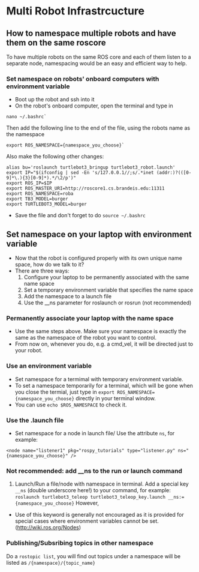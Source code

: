 # Multi Robot Infrastrcucture

## How to namespace multiple robots and have them on the same roscore

To have multiple robots on the same ROS core and each of them listen to a separate node, namespacing would be an easy and efficient way to help.

### Set namespace on robots' onboard computers with environment variable

* Boot up the robot and ssh into it
* On the robot's onboard computer, open the terminal and type in

````
nano ~/.bashrc`
````

Then add the following line to the end of the file, using the robots name as the namespace

````
export ROS_NAMESPACE={namespace_you_choose}`
````

Also make the following other changes:

````
alias bu='roslaunch turtlebot3_bringup turtlebot3_robot.launch'
export IP="$(ifconfig | sed -En 's/127.0.0.1//;s/.*inet (addr:)?(([0-9]*\.){3}[0-9]*).*/\2/p')"
export ROS_IP=$IP
export ROS_MASTER_URI=http://roscore1.cs.brandeis.edu:11311
export ROS_NAMESPACE=roba
export TB3_MODEL=burger
export TURTLEBOT3_MODEL=burger
````
* Save the file and don't forget to do `source ~/.bashrc`

## Set namespace on your laptop with environment variable
* Now that the robot is configured properly with its own unique name space, how do we talk to it?
* There are three ways:
    1. Configure your laptop to be permanently associated with the same name space
    1. Set a temporary environment variable that specifies the name space
    1. Add the namespace to a launch file
    1. Use the __ns parameter for roslaunch or rosrun (not recommended)

### Permanently associate your laptop with the name space

* Use the same steps above. Make sure your namespace is exactly the same as the namespace of the robot you want to control. 
* From now on, whenever you do, e.g. a cmd_vel, it will be directed just to your robot.

### Use an environment variable

* Set namespace for a termimal with temporary environment variable.
* To set a namespace temporarily for a terminal, which will be gone when you close the termial, just type in `export ROS_NAMESPACE={namespace_you_choose}` directly in your terminal window. 
* You can use `echo $ROS_NAMESPACE` to check it.

### Use the .launch file

* Set namespace for a node in launch file/ Use the attribute `ns`, for example:

`<node name="listener1" pkg="rospy_tutorials" type="listener.py" ns="{namespace_you_choose}" />`

### Not recommended: add __ns to the run or launch command
1. Launch/Run a file/node with namespace in terminal. Add a special key `__ns` (double underscore here!) to your command, for example: `roslaunch turtlebot3_teleop turtlebot3_teleop_key.launch __ns:={namespace_you_choose}` However,
* Use of this keyword is generally not encouraged as it is provided for special cases where environment variables cannot be set. (http://wiki.ros.org/Nodes)

### Publishing/Subsribing topics in other namespace

Do a `rostopic list`, you will find out topics under a namespace will be listed as `/{namespace}/{topic_name}`

